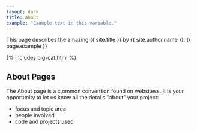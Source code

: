 ```yaml
---
layout: dark
title: About
example: "Example text in this variable."
---
```


This page describes the amazing {{ site.title }} by {{ site.author.name }}.
{{ page.example }}

{% includes big-cat.html %}

## About Pages

The About page is a c,ommon convention found on websitess.
It is your opportunity to let us know all the details "about" your project:

- focus and topic area
- people involved
- code and projects used

